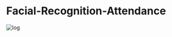# Facial-Recognition-Attendance

![log](https://user-images.githubusercontent.com/74053116/146200691-8a5bc4be-2527-4198-9688-b5529ff0e38e.PNG)
